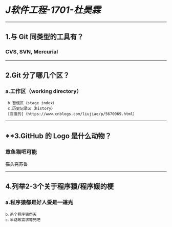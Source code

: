 # ***J软件工程-1701-杜昊霖***
  ***
## **1.与 Git 同类型的工具有？**
### CVS, SVN, Mercurial
***
## **2.Git 分了哪几个区？**
###  a.工作区（working directory） 
     b.暂缓区（stage index） 
     c.历史记录区（history） 
     [百度的]（https://www.cnblogs.com/liujiaq/p/5670069.html）
***
## **3.GitHub 的 Logo 是什么动物？
### 章鱼猫吧可能
  ~~猫头克苏鲁~~
  ***
## **4.列举2-3个关于程序猿/程序媛的梗**
### a.程序猿都是好人~~爱是一道光~~
    b.杀个程序猿祭天
    c.半路改需求等死吧
